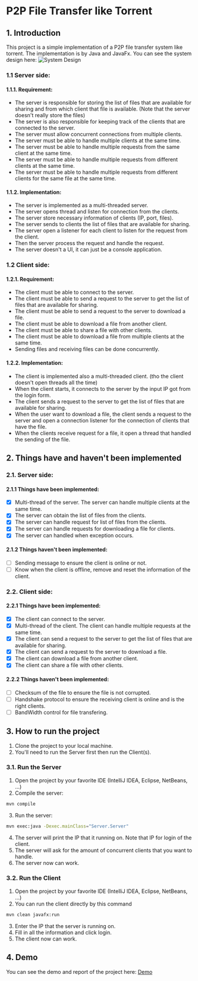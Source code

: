 # P2P File Transfer like Torrent
## 1. Introduction
This project is a simple implementation of a P2P file transfer system like torrent. The implementation is by Java and JavaFx. You can see the system design here:
![System Design]((https://github.com/nhoxtin15/CNass1/blob/main/Image/P2PAssignment.png))
### 1.1  Server side:
#### 1.1.1. Requirement:
- The server is responsible for storing the list of files that are available for sharing and from which client that file is available. (Note that the server doesn't really store the files)
- The server is also responsible for keeping track of the clients that are connected to the server.
- The server must allow concurrent connections from multiple clients.
- The server must be able to handle multiple clients at the same time.
- The server must be able to handle multiple requests from the same client at the same time.
- The server must be able to handle multiple requests from different clients at the same time.
- The server must be able to handle multiple requests from different clients for the same file at the same time.
#### 1.1.2. Implementation:
- The server is implemented  as a multi-threaded server.
- The server opens thread and listen for connection from the clients. 
- The server  store necessary information of clients (IP, port, files).
- The server sends to clients the list of files that are available for sharing.
- The server open a listener for each client to listen for the request from the client.
- Then the server process the request and handle the request.
- The server doesn't a UI, it can just be a console application.
### 1.2  Client side:
#### 1.2.1. Requirement:
- The client must be able to connect to the server.
- The client must be able to send a request to the server to get the list of files that are available for sharing.
- The client must be able to send a request to the server to download a file.
- The client must be able to download a file from another client.
- The client must be able to share a file with other clients.
- The client must be able to download a file from multiple clients at the same time.
- Sending files and receiving files can be done concurrently.
#### 1.2.2. Implementation:
- The client is implemented also a multi-threaded client. (tho the client doesn't open threads all the time)
- When the client starts, it connects to the server by the input IP got from the login form.
- The client sends a request to the server to get the list of files that are available for sharing.
- When the user want to download a file, the client sends a request to the server and open a connection listener for the connection of clients that have the file.
- When the clients receive request for a file, it open a thread that handled the sending of the file.
## 2. Things have and haven't been implemented
### 2.1. Server side:
#### 2.1.1 Things have been implemented:
- [x] Multi-thread of the server. The server can handle multiple clients at the same time.
- [x] The server can obtain the list of files from the clients.
- [x] The server can handle request for list of files from the clients.
- [x] The server can handle requests for downloading a file for clients.
- [x] The server can handled when exception occurs.
#### 2.1.2 Things haven't been implemented:
- [ ] Sending message to ensure the client is online or not. 
- [ ] Know when the client is offline, remove and reset the information of the client.
### 2.2. Client side: 
#### 2.2.1 Things have been implemented:
- [x] The client can connect to the server.
- [x] Multi-thread of the client. The client can handle multiple requests at the same time.
- [x] The client can send a request to the server to get the list of files that are available for sharing.
- [x] The client can send a request to the server to download a file.
- [x] The client can download a file from another client.
- [x] The client can share a file with other clients.
#### 2.2.2 Things haven't been implemented:
- [ ] Checksum of the file to ensure the file is not corrupted.
- [ ] Handshake protocol to ensure the receiving client is online and is the right clients.
- [ ] BandWidth control for file transfering.
## 3. How to run the project
1. Clone the project to your local machine.
2. You'll need to run the Server first then run the Client(s).
### 3.1. Run the Server
1. Open the project by your favorite IDE (IntelliJ IDEA, Eclipse, NetBeans, ...)
2. Compile the server: 
```bash abc
mvn compile
```
3. Run the server:
```bash
mvn exec:java -Dexec.mainClass="Server.Server"
```
4. The server will print the IP that it running on. Note that IP for login of the client.
5. The server will ask for the amount of concurrent clients that you want to handle.
6. The server now can work.
### 3.2. Run the Client
1. Open the project by your favorite IDE (IntelliJ IDEA, Eclipse, NetBeans, ...)
2. You can run the client directly by this command  
```bash
mvn clean javafx:run
```
3. Enter the IP that the server is running on.
4. Fill in all the information and click login.
5. The client now can work.

## 4. Demo
You can see the demo and report of the project here: [Demo](https://drive.google.com/drive/folders/1I9FLaucZFaT99WejmJCfSGfJnf3MfJja)


